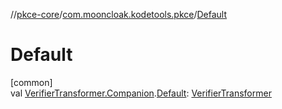 //[pkce-core](../../index.md)/[com.mooncloak.kodetools.pkce](index.md)/[Default](-default.md)

# Default

[common]\
val [VerifierTransformer.Companion](-verifier-transformer/-companion/index.md).[Default](-default.md): [VerifierTransformer](-verifier-transformer/index.md)
